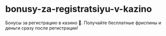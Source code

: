 # bonusy-za-registratsiyu-v-kazino
Бонусы за регистрацию в казино 🎁. Получайте бесплатные фриспины и деньги сразу после регистрации!
